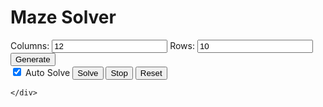 # Maze Solver

<div id="mazeApp">
  <canvas id="myCanvas" width="800" height="600"></canvas>
</div>

  <div id="mazeControls">
    <div id="mazeSize">
      <label for="numColumns">Columns:</label>
      <input type="number" id="numColumns" value="12" min="2" />
      <label for="numRows">Rows:</label>
      <input type="number" id="numRows" value="10" min="2" />
      <button id="mazeGenerate" class = "md-button md-button--primary">Generate</button>
    </div>
    <div id="mazeSolve" markdown>
      <span class = "md-button md-button--primary"><label class="task-list-control task-list-item "><input type="checkbox" checked id="autoSolve"><span class="task-list-indicator"></span></label> Auto Solve </span>
      <button id="solveButton" class = "md-button md-button--primary">Solve</button>
      <button id="stopButton" class = "md-button md-button--primary">Stop</button>
      <button id="resetButton" class = "md-button md-button--primary">Reset</button>
      
    </div>
  </div>


<script src="gprimitives.js"></script>
<script src="maze.js"></script>
<script src="main.js"></script>
